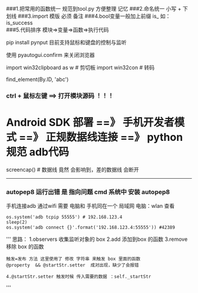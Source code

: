 

###1.把常用的函数统一 规范到tool.py  方便整理 记忆
###2.命名统一 小写  + 下划线 
###3.import 模版 必须 备注 
###4.bool变量一般加上前缀 is_ 如：is_success  
###5.代码排序 模块=>变量=>函数=>执行代码

pip install pynput
目前支持鼠标和键盘的控制与监听

使用 pyautogui.confirm  来关闭浏览器

import win32clipboard as w # 剪切板
import win32con # 转码

find_element(By.ID, 'abc')

### ctrl + 鼠标左键  ==> 打开模块源码 ！！！


# Android SDK 部署 ==》 手机开发者模式 ==》 正规数据线连接 ==》 python规范 adb代码

screencap() # 数据线 竟然 会影响到，差的数据线 会断开


---

### autopep8 运行出错  是 指向问题  cmd  系统中 安装 autopep8 

手机连接adb 通过wifi 需要 电脑和 手机同在一个 局域网
电脑：wlan 查看 


    os.system('adb tcpip 55555') # 192.168.123.4
    sleep(2)
    os.system('adb connect {}'.format('192.168.123.4:55555')) #42389



'''
    思路：
    1.observers 收集监听对象的 box 
    2.add     添加到box 的函数
    3.remove  移除  box 的函数
    
    触发=发布 方法 这里使用了 修改 字符串 来触发 box 里面的函数
    @property  && @startStr.setter  成对出现，缺少了会报错
    
    4.@startStr.setter 触发时候 传入需要的数据 ：self._startStr

'''